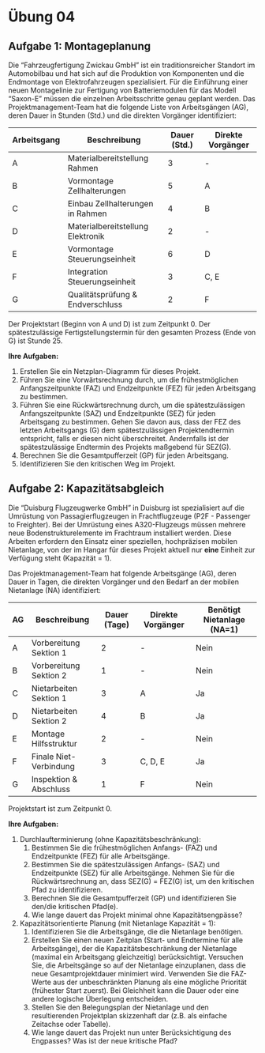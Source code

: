 # Übung 04


## Aufgabe 1: Montageplanung

Die “Fahrzeugfertigung Zwickau GmbH” ist ein traditionsreicher Standort
im Automobilbau und hat sich auf die Produktion von Komponenten und die
Endmontage von Elektrofahrzeugen spezialisiert. Für die Einführung einer
neuen Montagelinie zur Fertigung von Batteriemodulen für das Modell
“Saxon-E” müssen die einzelnen Arbeitsschritte genau geplant werden. Das
Projektmanagement-Team hat die folgende Liste von Arbeitsgängen (AG),
deren Dauer in Stunden (Std.) und die direkten Vorgänger identifiziert:

| Arbeitsgang | Beschreibung | Dauer (Std.) | Direkte Vorgänger |
|----|----|----|----|
| A | Materialbereitstellung Rahmen | 3 | \- |
| B | Vormontage Zellhalterungen | 5 | A |
| C | Einbau Zellhalterungen in Rahmen | 4 | B |
| D | Materialbereitstellung Elektronik | 2 | \- |
| E | Vormontage Steuerungseinheit | 6 | D |
| F | Integration Steuerungseinheit | 3 | C, E |
| G | Qualitätsprüfung & Endverschluss | 2 | F |

Der Projektstart (Beginn von A und D) ist zum Zeitpunkt 0. Der
spätestzulässige Fertigstellungstermin für den gesamten Prozess (Ende
von G) ist Stunde 25.

**Ihre Aufgaben:**

1.  Erstellen Sie ein Netzplan-Diagramm für dieses Projekt.
2.  Führen Sie eine Vorwärtsrechnung durch, um die frühestmöglichen
    Anfangszeitpunkte (FAZ) und Endzeitpunkte (FEZ) für jeden
    Arbeitsgang zu bestimmen.
3.  Führen Sie eine Rückwärtsrechnung durch, um die spätestzulässigen
    Anfangszeitpunkte (SAZ) und Endzeitpunkte (SEZ) für jeden
    Arbeitsgang zu bestimmen. Gehen Sie davon aus, dass der FEZ des
    letzten Arbeitsgangs (G) dem spätestzulässigen Projektendtermin
    entspricht, falls er diesen nicht überschreitet. Andernfalls ist der
    spätestzulässige Endtermin des Projekts maßgebend für SEZ(G).
4.  Berechnen Sie die Gesamtpufferzeit (GP) für jeden Arbeitsgang.
5.  Identifizieren Sie den kritischen Weg im Projekt.

## Aufgabe 2: Kapazitätsabgleich

Die “Duisburg Flugzeugwerke GmbH” in Duisburg ist spezialisiert auf die
Umrüstung von Passagierflugzeugen in Frachtflugzeuge (P2F - Passenger to
Freighter). Bei der Umrüstung eines A320-Flugzeugs müssen mehrere neue
Bodenstrukturelemente im Frachtraum installiert werden. Diese Arbeiten
erfordern den Einsatz einer speziellen, hochpräzisen mobilen Nietanlage,
von der im Hangar für dieses Projekt aktuell nur **eine** Einheit zur
Verfügung steht (Kapazität = 1).

Das Projektmanagement-Team hat folgende Arbeitsgänge (AG), deren Dauer
in Tagen, die direkten Vorgänger und den Bedarf an der mobilen
Nietanlage (NA) identifiziert:

| AG | Beschreibung | Dauer (Tage) | Direkte Vorgänger | Benötigt Nietanlage (NA=1) |
|----|----|----|----|----|
| A | Vorbereitung Sektion 1 | 2 | \- | Nein |
| B | Vorbereitung Sektion 2 | 1 | \- | Nein |
| C | Nietarbeiten Sektion 1 | 3 | A | Ja |
| D | Nietarbeiten Sektion 2 | 4 | B | Ja |
| E | Montage Hilfsstruktur | 2 | \- | Nein |
| F | Finale Niet-Verbindung | 3 | C, D, E | Ja |
| G | Inspektion & Abschluss | 1 | F | Nein |

Projektstart ist zum Zeitpunkt 0.

**Ihre Aufgaben:**

1.  Durchlaufterminierung (ohne Kapazitätsbeschränkung):
    1.  Bestimmen Sie die frühestmöglichen Anfangs- (FAZ) und
        Endzeitpunkte (FEZ) für alle Arbeitsgänge.
    2.  Bestimmen Sie die spätestzulässigen Anfangs- (SAZ) und
        Endzeitpunkte (SEZ) für alle Arbeitsgänge. Nehmen Sie für die
        Rückwärtsrechnung an, dass SEZ(G) = FEZ(G) ist, um den
        kritischen Pfad zu identifizieren.
    3.  Berechnen Sie die Gesamtpufferzeit (GP) und identifizieren Sie
        den/die kritischen Pfad(e).
    4.  Wie lange dauert das Projekt minimal ohne Kapazitätsengpässe?
2.  Kapazitätsorientierte Planung (mit Nietanlage Kapazität = 1):
    1.  Identifizieren Sie die Arbeitsgänge, die die Nietanlage
        benötigen.
    2.  Erstellen Sie einen neuen Zeitplan (Start- und Endtermine für
        alle Arbeitsgänge), der die Kapazitätsbeschränkung der
        Nietanlage (maximal ein Arbeitsgang gleichzeitig)
        berücksichtigt. Versuchen Sie, die Arbeitsgänge so auf der
        Nietanlage einzuplanen, dass die neue Gesamtprojektdauer
        minimiert wird. Verwenden Sie die FAZ-Werte aus der
        unbeschränkten Planung als eine mögliche Priorität (frühester
        Start zuerst). Bei Gleichheit kann die Dauer oder eine andere
        logische Überlegung entscheiden.
    3.  Stellen Sie den Belegungsplan der Nietanlage und den
        resultierenden Projektplan skizzenhaft dar (z.B. als einfache
        Zeitachse oder Tabelle).
    4.  Wie lange dauert das Projekt nun unter Berücksichtigung des
        Engpasses? Was ist der neue kritische Pfad?
